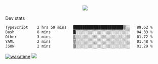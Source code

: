 <h3 align="center">
  <a href="https://github.com/spoopy2023">
      <img src="https://github-profile-trophy.vercel.app/?username=Spoopy2023&no-bg=true&no-frame=true">
  </a>
</h3>

Dev stats
<!--START_SECTION:waka-->

```txt
TypeScript    2 hrs 59 mins   ██████████████████████▒░░   89.62 %
Bash          8 mins          █░░░░░░░░░░░░░░░░░░░░░░░░   04.33 %
Other         3 mins          ▒░░░░░░░░░░░░░░░░░░░░░░░░   01.72 %
YAML          2 mins          ▒░░░░░░░░░░░░░░░░░░░░░░░░   01.48 %
JSON          2 mins          ▒░░░░░░░░░░░░░░░░░░░░░░░░   01.29 %
```

<!--END_SECTION:waka-->
[![wakatime](https://wakatime.com/badge/user/018ece4c-ff65-47b1-86a2-26e4e720c978.svg)](https://wakatime.com/@mac_g)
<img src="https://camo.githubusercontent.com/935c1e1091fb0ce9d975d06263ed4bc014721cd7e52b557f59b07c85da01afe3/68747470733a2f2f6b6f6d617265762e636f6d2f67687076632f3f757365726e616d653d5843726166744d616e3532266c6162656c3d566965777326636f6c6f723d626c7565267374796c653d706c6173746963">
